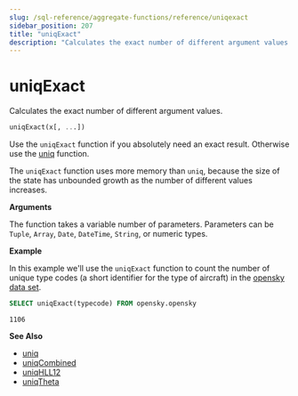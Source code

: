 ```yaml
---
slug: /sql-reference/aggregate-functions/reference/uniqexact
sidebar_position: 207
title: "uniqExact"
description: "Calculates the exact number of different argument values."
---
```


# uniqExact

Calculates the exact number of different argument values.

``` sql
uniqExact(x[, ...])
```

Use the `uniqExact` function if you absolutely need an exact result. Otherwise use the [uniq](/sql-reference/aggregate-functions/reference/uniq) function.

The `uniqExact` function uses more memory than `uniq`, because the size of the state has unbounded growth as the number of different values increases.

**Arguments**

The function takes a variable number of parameters. Parameters can be `Tuple`, `Array`, `Date`, `DateTime`, `String`, or numeric types.

**Example**

In this example we'll use the `uniqExact` function to count the number of unique type codes (a short identifier for the type of aircraft) in the [opensky data set](https://sql.clickhouse.com?query=U0VMRUNUIHVuaXFFeGFjdCh0eXBlY29kZSkgRlJPTSBvcGVuc2t5Lm9wZW5za3k&).

```sql title="Query"
SELECT uniqExact(typecode) FROM opensky.opensky
```

```response title="Response"
1106
```

**See Also**

- [uniq](/sql-reference/aggregate-functions/reference/uniq)
- [uniqCombined](/sql-reference/aggregate-functions/reference/uniqcombined)
- [uniqHLL12](/sql-reference/aggregate-functions/reference/uniqhll12)
- [uniqTheta](/sql-reference/aggregate-functions/reference/uniqthetasketch)
